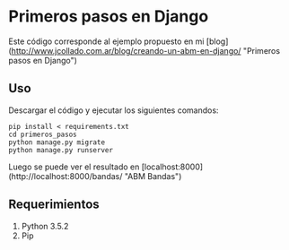 # Primeros pasos en Django
Este código corresponde al ejemplo propuesto en mi [blog] (http://www.jcollado.com.ar/blog/creando-un-abm-en-django/ "Primeros pasos en Django")
## Uso
Descargar el código y ejecutar los siguientes comandos:
```
pip install < requirements.txt
cd primeros_pasos
python manage.py migrate
python manage.py runserver
```
Luego se puede ver el resultado en [localhost:8000] (http://localhost:8000/bandas/ "ABM Bandas")
## Requerimientos
1. Python 3.5.2
2. Pip
